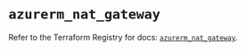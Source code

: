 # `azurerm_nat_gateway`

Refer to the Terraform Registry for docs: [`azurerm_nat_gateway`](https://registry.terraform.io/providers/hashicorp/azurerm/4.4.0/docs/resources/nat_gateway).

